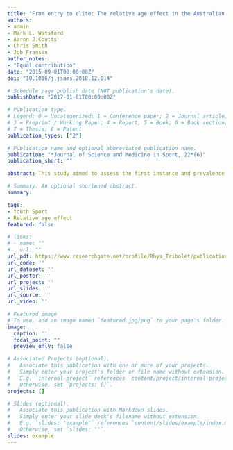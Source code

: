```yaml
---
title: "From entry to elite: The relative age effect in the Australian football talent pathway"
authors:
- admin
- Mark L. Watsford
- Aaron J.Coutts
- Chris Smith
- Job Fransen
author_notes:
- "Equal contribution"
date: "2015-09-01T00:00:00Z"
doi: "10.1016/j.jsams.2018.12.014"

# Schedule page publish date (NOT publication's date).
publishDate: "2017-01-01T00:00:00Z"

# Publication type.
# Legend: 0 = Uncategorized; 1 = Conference paper; 2 = Journal article;
# 3 = Preprint / Working Paper; 4 = Report; 5 = Book; 6 = Book section;
# 7 = Thesis; 8 = Patent
publication_types: ["2"]

# Publication name and optional abbreviated publication name.
publication: "*Journal of Science and Medicine in Sport, 22*(6)"
publication_short: ""

abstract: This study aimed to assess the first instance and prevalence of the Relative Age Effect (RAE) in the male Australian Football (AF) talent development pathway through to the Australian Football League (AFL).Retrospective cross-sectional analysis.Birthdate distribution was accessed from an U10–U12 AF academy trial (n = 514), U13–U19 AF academy players (n = 408), AFL state, national and international combines (n = 2989), AFL Rising Star nominees (n = 50) and the top ten AFL Brownlow vote recipients (n = 50) between 2013–2017.Chi-squared analysis showed significant overrepresentation to early born players in the selection year for both quartile and half-year compared to the previously known distribution at different stages of the talent pathway. Odds ratio demonstrated bias to players born in quartiles one and two of the selection year compared to players born in quartile four in every cohort examined.RAEs appear between ages 10–12 in the male AF development pathway and continue to senior professional competition. RAEs are amplified as the competition for positions increases and at points where selection cut-offs occur. Interestingly, players receiving votes for the AFL’s best and fairest award were 12.6 times more likely to be born in the first half of the year. This may suggest a latent effect, which has long term benefits for relatively older players. Nonetheless, the RAE affects career progression in a male AF talent pathway.

# Summary. An optional shortened abstract.
summary: 

tags:
- Youth Sport
- Relative age effect
featured: false

# links:
# - name: ""
#   url: ""
url_pdf: https://www.researchgate.net/profile/Rhys_Tribolet/publication/329901406_From_entry_to_elite_The_relative_age_effect_in_the_Australian_football_talent_pathway/links/5c29544a458515a4c7029c1e/From-entry-to-elite-The-relative-age-effect-in-the-Australian-football-talent-pathway.pdf
url_code: ''
url_dataset: ''
url_poster: ''
url_project: ''
url_slides: ''
url_source: ''
url_video: ''

# Featured image
# To use, add an image named `featured.jpg/png` to your page's folder. 
image:
  caption: ''
  focal_point: ""
  preview_only: false

# Associated Projects (optional).
#   Associate this publication with one or more of your projects.
#   Simply enter your project's folder or file name without extension.
#   E.g. `internal-project` references `content/project/internal-project/index.md`.
#   Otherwise, set `projects: []`.
projects: []

# Slides (optional).
#   Associate this publication with Markdown slides.
#   Simply enter your slide deck's filename without extension.
#   E.g. `slides: "example"` references `content/slides/example/index.md`.
#   Otherwise, set `slides: ""`.
slides: example
---
```

